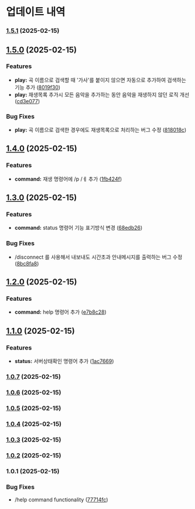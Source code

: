 # 업데이트 내역
### [1.5.1](https://github.com/Juuuu-power-e/discordBot/compare/v1.5.0...v1.5.1) (2025-02-15)

## [1.5.0](https://github.com/Juuuu-power-e/discordBot/compare/v1.4.0...v1.5.0) (2025-02-15)


### Features

* **play:** 곡 이름으로 검색할 때 '가사'를 붙이지 않으면 자동으로 추가하여 검색하는 기능 추가 ([8019f30](https://github.com/Juuuu-power-e/discordBot/commit/8019f3048980404f605bc32449d6947125a626c1))
* **play:** 재생목록 추가시 모든 음악을 추가하는 동안 음악을 재생하지 않던 로직 개선 ([cd3e077](https://github.com/Juuuu-power-e/discordBot/commit/cd3e077b7c992e4812f8a8acae1872dc11fa2fe1))


### Bug Fixes

* **play:** 곡 이름으로 검색한 경우에도 재생목록으로 처리하는 버그 수정 ([818018c](https://github.com/Juuuu-power-e/discordBot/commit/818018c100529e0041ee40379436b63554629ec5))

## [1.4.0](https://github.com/Juuuu-power-e/discordBot/compare/v1.3.0...v1.4.0) (2025-02-15)


### Features

* **command:** 재생 명령어에 /p /ㅔ 추가 ([1fb424f](https://github.com/Juuuu-power-e/discordBot/commit/1fb424f6e9fba86c3288013f0a203e4dedd5fbdc))

## [1.3.0](https://github.com/Juuuu-power-e/discordBot/compare/v1.2.0...v1.3.0) (2025-02-15)


### Features

* **command:** status 명령어 기능 표기방식 변경 ([68edb26](https://github.com/Juuuu-power-e/discordBot/commit/68edb2623d50a0ede77f941bc1aad0bb0f2183b4))


### Bug Fixes

* /disconnect 를 사용해서 내보내도 시간초과 안내메시지를 출력하는 버그 수정 ([8bc8fa8](https://github.com/Juuuu-power-e/discordBot/commit/8bc8fa8464b136a572c78e1838138a00f292053b))

## [1.2.0](https://github.com/Juuuu-power-e/discordBot/compare/v1.1.0...v1.2.0) (2025-02-15)


### Features

* **command:** help 명령어 추가 ([e7b8c28](https://github.com/Juuuu-power-e/discordBot/commit/e7b8c28219b54ee017884237d81c511f4e1f529e))

## [1.1.0](https://github.com/Juuuu-power-e/discordBot/compare/v1.0.7...v1.1.0) (2025-02-15)


### Features

* **status:** 서버상태확인 명령어 추가 ([1ac7669](https://github.com/Juuuu-power-e/discordBot/commit/1ac7669d354970cec1f42756e58329c12fe335f3))

### [1.0.7](https://github.com/Juuuu-power-e/discordBot/compare/v1.0.6...v1.0.7) (2025-02-15)

### [1.0.6](https://github.com/Juuuu-power-e/discordBot/compare/v1.0.5...v1.0.6) (2025-02-15)

### [1.0.5](https://github.com/Juuuu-power-e/discordBot/compare/v1.0.4...v1.0.5) (2025-02-15)

### [1.0.4](https://github.com/Juuuu-power-e/discordBot/compare/v1.0.3...v1.0.4) (2025-02-15)

### [1.0.3](https://github.com/Juuuu-power-e/discordBot/compare/v1.0.2...v1.0.3) (2025-02-15)

### [1.0.2](https://github.com/Juuuu-power-e/discordBot/compare/v1.0.1...v1.0.2) (2025-02-15)

### 1.0.1 (2025-02-15)


### Bug Fixes

* /help command functionality ([77714fc](https://github.com/Juuuu-power-e/discordBot/commit/77714fcafa3f298c1615caf6d010509efbee9762))
